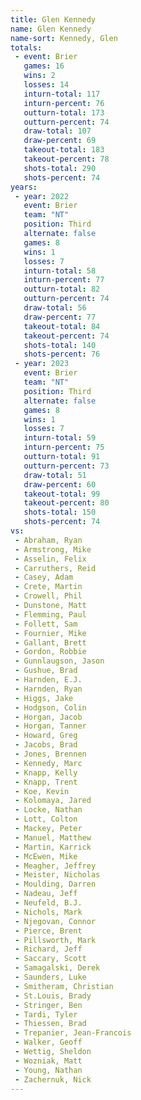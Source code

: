```yaml
---
title: Glen Kennedy
name: Glen Kennedy
name-sort: Kennedy, Glen
totals:
 - event: Brier
   games: 16
   wins: 2
   losses: 14
   inturn-total: 117
   inturn-percent: 76
   outturn-total: 173
   outturn-percent: 74
   draw-total: 107
   draw-percent: 69
   takeout-total: 183
   takeout-percent: 78
   shots-total: 290
   shots-percent: 74
years:
 - year: 2022
   event: Brier
   team: "NT"
   position: Third
   alternate: false
   games: 8
   wins: 1
   losses: 7
   inturn-total: 58
   inturn-percent: 77
   outturn-total: 82
   outturn-percent: 74
   draw-total: 56
   draw-percent: 77
   takeout-total: 84
   takeout-percent: 74
   shots-total: 140
   shots-percent: 76
 - year: 2023
   event: Brier
   team: "NT"
   position: Third
   alternate: false
   games: 8
   wins: 1
   losses: 7
   inturn-total: 59
   inturn-percent: 75
   outturn-total: 91
   outturn-percent: 73
   draw-total: 51
   draw-percent: 60
   takeout-total: 99
   takeout-percent: 80
   shots-total: 150
   shots-percent: 74
vs:
 - Abraham, Ryan
 - Armstrong, Mike
 - Asselin, Felix
 - Carruthers, Reid
 - Casey, Adam
 - Crete, Martin
 - Crowell, Phil
 - Dunstone, Matt
 - Flemming, Paul
 - Follett, Sam
 - Fournier, Mike
 - Gallant, Brett
 - Gordon, Robbie
 - Gunnlaugson, Jason
 - Gushue, Brad
 - Harnden, E.J.
 - Harnden, Ryan
 - Higgs, Jake
 - Hodgson, Colin
 - Horgan, Jacob
 - Horgan, Tanner
 - Howard, Greg
 - Jacobs, Brad
 - Jones, Brennen
 - Kennedy, Marc
 - Knapp, Kelly
 - Knapp, Trent
 - Koe, Kevin
 - Kolomaya, Jared
 - Locke, Nathan
 - Lott, Colton
 - Mackey, Peter
 - Manuel, Matthew
 - Martin, Karrick
 - McEwen, Mike
 - Meagher, Jeffrey
 - Meister, Nicholas
 - Moulding, Darren
 - Nadeau, Jeff
 - Neufeld, B.J.
 - Nichols, Mark
 - Njegovan, Connor
 - Pierce, Brent
 - Pillsworth, Mark
 - Richard, Jeff
 - Saccary, Scott
 - Samagalski, Derek
 - Saunders, Luke
 - Smitheram, Christian
 - St.Louis, Brady
 - Stringer, Ben
 - Tardi, Tyler
 - Thiessen, Brad
 - Trepanier, Jean-Francois
 - Walker, Geoff
 - Wettig, Sheldon
 - Wozniak, Matt
 - Young, Nathan
 - Zachernuk, Nick
---
```

